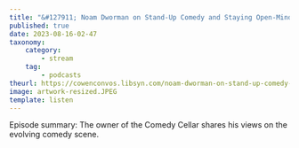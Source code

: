 ```yaml
---
title: "&#127911; Noam Dworman on Stand-Up Comedy and Staying Open-Minded"
published: true
date: 2023-08-16-02-47
taxonomy:
    category:
        - stream
    tag:
        - podcasts
theurl: https://cowenconvos.libsyn.com/noam-dworman-on-stand-up-comedy-and-staying-open-minded
image: artwork-resized.JPEG
template: listen
---
```


Episode summary: The owner of the Comedy Cellar shares his views on the evolving comedy scene.
